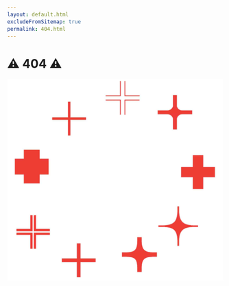 ```yaml
---
layout: default.html
excludeFromSitemap: true
permalink: 404.html
---
```

# :warning: 404 :warning:

![pattern.jpg](pattern.jpg)
